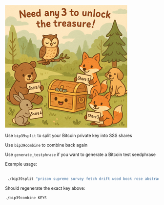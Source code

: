 

<img src="explanation.png" width="400" height="400">

Use `bip39split` to split your Bitcoin private key into SSS shares

Use `bip39combine` to combine back again

Use `generate_testphrase` if you want to generate a Bitcoin test seedphrase

Example usage: 

```bash

 ./bip39split "prison supreme survey fetch drift wood book rose abstract input hammer this engage oil surprise behind poverty breeze profit ice regret whip monster hurt" KEYS

```

Should regenerate the exact key above:

```bash
./bip39combine KEYS
```